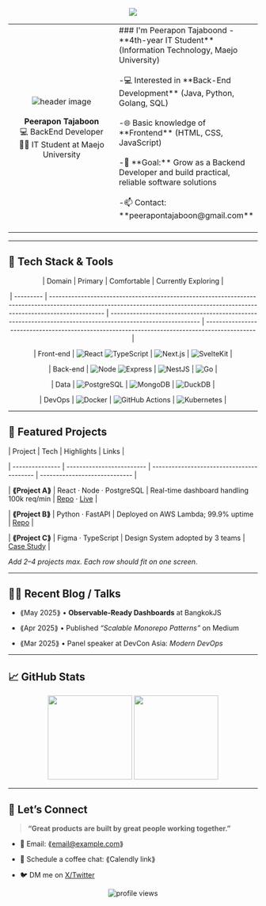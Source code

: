 <!-- Banner / Cover -->
<p  align="center">

<img  src="https://camo.githubusercontent.com/732a2f71fed4513848e33fe58bdcbbc475e7a225c03c3e72e07a26f0ecaf61d5/68747470733a2f2f63617073756c652d72656e6465722e76657263656c2e6170702f6170693f747970653d776176696e67266865696768743d32303026746578743d576176696e672126666f6e74416c69676e3d383026666f6e74416c69676e593d343026636f6c6f723d6772616469656e74"  />

</p>
<table>
<tr>
<td  width="280px"  align="center">
<img  src="https://s2.ezgif.com/tmp/ezgif-29fdec905a1451.webp"  alt="header image" />
<br><br>
<strong>Peerapon Tajaboon</strong><br/>
💻 BackEnd Developer<br/>
👨‍🎓 IT Student at Maejo University
</td>
<td valign="top">
### I'm Peerapon Tajaboond
-**4th-year IT Student**(Information Technology, Maejo University)<br><br>
-💻 Interested in **Back-End Development** (Java, Python, Golang, SQL)<br><br>
-🌐 Basic knowledge of **Frontend** (HTML, CSS, JavaScript)  <br><br>
-🎯 **Goal:** Grow as a Backend Developer and build practical, reliable software solutions<br><br>
-📫 Contact: **peerapontajaboon@gmail.com**<br><br>
    </td>
  </tr>
</table>

---

  

## 🧰 Tech Stack & Tools

  

<div  align="center">

  

| Domain | Primary | Comfortable | Currently Exploring |

| --------- | ----------------------------------------------------------------------------------------------------------------------------------------------------------------------------- | ---------------------------------------------------------------------------------------------------------- | --------------------------------------------------------------------------------------------- |

| Front-end | ![React](https://img.shields.io/badge/React-20232A?logo=react&logoColor=61DAFB) ![TypeScript](https://img.shields.io/badge/TypeScript-007ACC?logo=typescript&logoColor=white) | ![Next.js](https://img.shields.io/badge/Next.js-000?logo=nextdotjs) | ![SvelteKit](https://img.shields.io/badge/SvelteKit-FF3E00?logo=svelte&logoColor=white) |

| Back-end | ![Node](https://img.shields.io/badge/Node.js-339933?logo=node.js&logoColor=white) ![Express](https://img.shields.io/badge/Express-000000?logo=express&logoColor=white) | ![NestJS](https://img.shields.io/badge/NestJS-E0234E?logo=nestjs&logoColor=white) | ![Go](https://img.shields.io/badge/Go-00ADD8?logo=go&logoColor=white) |

| Data | ![PostgreSQL](https://img.shields.io/badge/PostgreSQL-4169E1?logo=postgresql&logoColor=white) | ![MongoDB](https://img.shields.io/badge/MongoDB-47A248?logo=mongodb&logoColor=white) | ![DuckDB](https://img.shields.io/badge/DuckDB-FFC700?logoColor=000) |

| DevOps | ![Docker](https://img.shields.io/badge/Docker-2496ED?logo=docker&logoColor=white) | ![GitHub Actions](https://img.shields.io/badge/GitHub%20Actions-2088FF?logo=githubactions&logoColor=white) | ![Kubernetes](https://img.shields.io/badge/Kubernetes-326CE5?logo=kubernetes&logoColor=white) |

  

</div>

  

---

  

## 📌 Featured Projects

  

| Project | Tech | Highlights | Links |

| --------------- | ------------------------- | ----------------------------------------- | ----------------------------- |

| **⟪Project A⟫** | React · Node · PostgreSQL | Real-time dashboard handling 100k req/min | [Repo](⟪url⟫) · [Live](⟪url⟫) |

| **⟪Project B⟫** | Python · FastAPI | Deployed on AWS Lambda; 99.9% uptime | [Repo](⟪url⟫) |

| **⟪Project C⟫** | Figma · TypeScript | Design System adopted by 3 teams | [Case Study](⟪url⟫) |

  

_Add 2–4 projects max. Each row should fit on one screen._

  

---

  

## ✍🏻 Recent Blog / Talks

  

<!-- GH Action can automate this section; placeholder for manual list -->

  

- ⟪May 2025⟫ • **Observable-Ready Dashboards** at BangkokJS

- ⟪Apr 2025⟫ • Published _“Scalable Monorepo Patterns”_ on Medium

- ⟪Mar 2025⟫ • Panel speaker at DevCon Asia: _Modern DevOps_

  

---

  

## 📈 GitHub Stats

  

<div  align="center">

<img  height="170"  src="https://github-readme-stats.vercel.app/api?username=⟪USERNAME⟫&show_icons=true&hide_border=true"  />

<img  height="170"  src="https://github-readme-stats.vercel.app/api/top-langs/?username=⟪USERNAME⟫&layout=compact&hide_border=true"  />

</div>

  

---

  

## 🤝 Let’s Connect

  

>  **“Great products are built by great people working together.”**

  

- 💌 Email: ⟪email@example.com⟫

- 📝 Schedule a coffee chat: ⟪Calendly link⟫

- 🐦 DM me on [X/Twitter](⟪url⟫)

  

<p  align="center">

<img  src="https://komarev.com/ghpvc/?username=⟪USERNAME⟫&style=flat-square"  alt="profile views"/>

</p>
